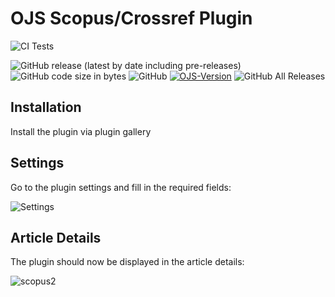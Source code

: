 # OJS Scopus/Crossref Plugin
![CI Tests](https://github.com/RBoelter/citations/workflows/CI%20Tests/badge.svg?branch=stable-3_2_0)

![GitHub release (latest by date including pre-releases)](https://img.shields.io/github/v/release/RBoelter/citations?include_prereleases&label=latest%20release)
![GitHub code size in bytes](https://img.shields.io/github/languages/code-size/RBoelter/citations)
![GitHub](https://img.shields.io/github/license/RBoelter/citations)
[![OJS-Version](https://img.shields.io/badge/pkp--ojs-3.2.x-brightgreen)](https://github.com/pkp/ojs/tree/master)
![GitHub All Releases](https://img.shields.io/github/downloads/RBoelter/citations/total)

## Installation
Install the plugin via plugin gallery

## Settings
Go to the plugin settings and fill in the required fields:

![Settings](https://user-images.githubusercontent.com/7657717/78779317-0a6d8f00-799d-11ea-8ba3-25ea1c62176d.jpg "Settings")

## Article Details
The plugin should now be displayed in the article details:

![scopus2](https://user-images.githubusercontent.com/7657717/78779793-d9418e80-799d-11ea-8e04-6429a26d0286.jpg)

